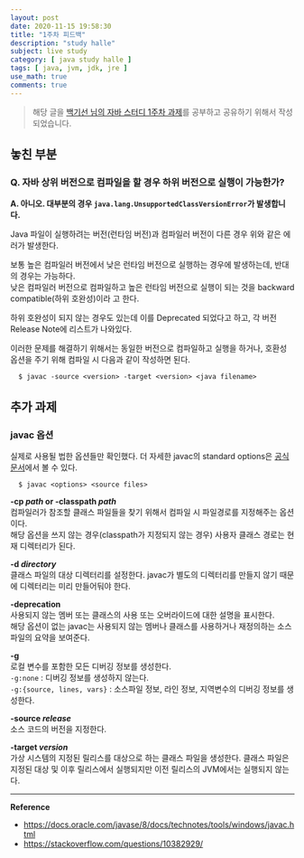 ```yaml
---
layout: post
date: 2020-11-15 19:58:30
title: "1주차 피드백"
description: "study halle"
subject: live study
category: [ java study halle ]
tags: [ java, jvm, jdk, jre ]
use_math: true
comments: true
---
```


> 해당 글을 [백기선 님의 자바 스터디 1주차 과제](https://github.com/whiteship/live-study/issues/1)를 공부하고 공유하기 위해서 작성되었습니다.

## 놓친 부분

### Q. 자바 상위 버전으로 컴파일을 할 경우 하위 버전으로 실행이 가능한가?

<b>A. 아니오. 대부분의 경우 `java.lang.UnsupportedClassVersionError`가 발생합니다.</b>

Java 파일이 실행하려는 버전(런타임 버전)과 컴파일러 버전이 다른 경우 위와 같은 에러가 발생한다.

보통 높은 컴파일러 버전에서 낮은 런타임 버전으로 실행하는 경우에 발생하는데, 반대의 경우는 가능하다.  
낮은 컴파일러 버전으로 컴파일하고 높은 런타임 버전으로 실행이 되는 것을 backward compatible(하위 호완성)이라
고 한다.

하위 호완성이 되지 않는 경우도 있는데 이를 Deprecated 되었다고 하고, 각 버전 Release Note에 리스트가 나와있다.

이러한 문제를 해결하기 위해서는 동일한 버전으로 컴파일하고 실행을 하거나, 호환성 옵션을 주기 위해 컴파일 시 다음과 같이 작성하면 된다.

```
  $ javac -source <version> -target <version> <java filename>
```

## 추가 과제

### javac 옵션

실제로 사용될 법한 옵션들만 확인했다. 더 자세한 javac의 standard options은 [공식 문서](https://docs.oracle.com/javase/8/docs/technotes/tools/windows/javac.html)에서 볼 수 있다.

```
  $ javac <options> <source files>
```

<b> -cp *path* or -classpath *path* </b>  
컴파일러가 참조할 클래스 파일들을 찾기 위해서 컴파일 시 파일경로를 지정해주는 옵션이다.  
해당 옵션을 쓰지 않는 경우(classpath가 지정되지 않는 경우) 사용자 클래스 경로는 현재 디렉터리가 된다.

<b> -d *directory*</b>  
클래스 파일의 대상 디렉터리를 설정한다. javac가 별도의 디렉터리를 만들지 않기 때문에 디렉터리는 미리 만들어둬야 한다.

<b> -deprecation </b>  
사용되지 않는 멤버 또는 클래스의 사용 또는 오버라이드에 대한 설명을 표시한다.  
해당 옵션이 없는 javac는 사용되지 않는 멤버나 클래스를 사용하거나 재정의하는 소스 파일의 요약을 보여준다.

<b> -g </b>  
로컬 변수를 포함한 모든 디버깅 정보를 생성한다.  
`-g:none` : 디버깅 정보를 생성하지 않는다.    
`-g:{source, lines, vars}` : 소스파일 정보, 라인 정보, 지역변수의 디버깅 정보를 생성한다.

<b> -source *release* </b>  
소스 코드의 버전을 지정한다.

<b> -target *version* </b>  
가상 시스템의 지정된 릴리스를 대상으로 하는 클래스 파일을 생성한다. 클래스 파일은 지정된 대상 및 이후 릴리스에서 실행되지만 이전 릴리스의 JVM에서는 실행되지 않는다.

---
**Reference**
+ <https://docs.oracle.com/javase/8/docs/technotes/tools/windows/javac.html>
+ <https://stackoverflow.com/questions/10382929/>
